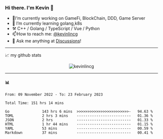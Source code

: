 ### Hi there. I'm Kevin 👋

- 🔭I’m currently working on GameFi, BlockChain, DDD, Game Server
- 🌱 I’m currently learning golang,k8s
-   :hammer_and_pick: C++ / Golang / TypeScript / Vue / Python
- 📫How to reach me: [@kevinlincg](https://twitter.com/kevinlincg) 
-   :thought_balloon: Ask me anything at [Discussions](https://github.com/kevinlincg/kevinlincg/discussions/new)!

---

📈 my github stats

<p align="center"> <img src="https://github-readme-stats-ouuan.vercel.app/api?username=kevinlincg&theme=dark&show_icons=true&count_private=true" alt="kevinlincg" />

---

#### :bar_chart: 

<!--START_SECTION:waka-->

```text
From: 09 November 2022 - To: 23 February 2023

Total Time: 151 hrs 14 mins

Go               143 hrs 6 mins  >>>>>>>>>>>>>>>>>>>>>>>>-   94.63 %
TOML             2 hrs 3 mins    -------------------------   01.36 %
JSON             2 hrs           -------------------------   01.33 %
HTML             1 hr 44 mins    -------------------------   01.15 %
YAML             53 mins         -------------------------   00.59 %
Markdown         37 mins         -------------------------   00.41 %
```

<!--END_SECTION:waka-->
